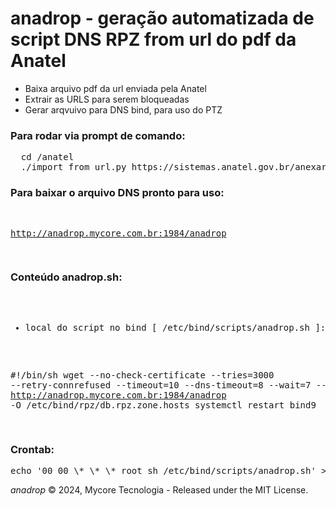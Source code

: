 # anadrop - geração automatizada de script DNS RPZ from url do pdf da Anatel

- Baixa arquivo pdf da url enviada pela Anatel
- Extrair as URLS para serem bloqueadas
- Gerar arqvuivo para DNS bind, para uso do PTZ

<section>
   <h3>Para rodar via prompt de comando:</h3>
   <pre>
  cd /anatel
  ./import_from_url.py https://sistemas.anatel.gov.br/anexar-api/publico/anexos/download/5e68ae83f4826fdb20f8f553447008f3
</pre>
</section>

<section>
   <h3>Para baixar o arquivo DNS pronto para uso:</h3>
   <pre>

http://anadrop.mycore.com.br:1984/anadrop

</pre>
</section>

<p>
<section>
   <h3>Conteúdo anadrop.sh:</h3>
   <pre>

- local do script no bind [ /etc/bind/scripts/anadrop.sh ]:

#!/bin/sh
wget --no-check-certificate --tries=3000 --retry-connrefused --timeout=10 --dns-timeout=8 --wait=7 --waitretry=3 http://anadrop.mycore.com.br:1984/anadrop -O /etc/bind/rpz/db.rpz.zone.hosts
systemctl restart bind9

</pre>
</section>
</p>

<p>
<section>
   <h3>Crontab:</h3>
   <pre>
echo '00 00 \* \* \* root sh /etc/bind/scripts/anadrop.sh' >> /etc/crontab
</pre>
</section>
</p>

_anadrop_ &copy; 2024, Mycore Tecnologia - Released under the MIT License.
